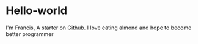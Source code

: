 # Hello-world

I'm Francis, A starter on Github. I love eating almond and hope to become better programmer
